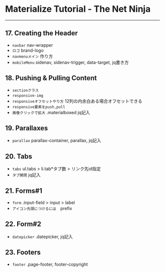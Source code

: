 # Materialize Tutorial - The Net Ninja

---

## 17. Creating the Header

- `navbar`  nav-wrapper
- `ロゴ`  brand-logo
- `navmenuメイン`  作り方
- `mobileMenu`  sidenav, sidenav-trigger, data-target, jq書き方

## 18. Pushing & Pulling Content

- `sectionクラス`
- `responsive-img`
- `responsiveオフセットやり方` 12列の内余白ある場合オフセットできる
- `responsive要素をpush,pull`
- `画像クリックで拡大` .materialboxed jq記入

## 19. Parallaxes

- `parallax` parallax-container, parallax, jq記入

## 20. Tabs

- `tabs` ul.tabs > li.tab*タブ数 > リンク先id指定
- `タブ開閉` jq記入

## 21. Forms#1

- `form` .input-field > input > label
- `アイコン先頭につけるには`　prefix

## 22. Form#2

- `datepicker` .datepicker, jq記入

## 23. Footers

- `footer` .page-footer, footer-copyright

